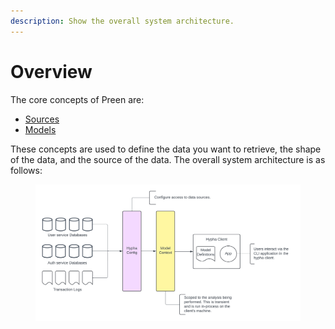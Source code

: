 ```yaml
---
description: Show the overall system architecture.
---
```


# Overview

The core concepts of Preen are:

- [Sources](sources.md)
- [Models](models.md)

These concepts are used to define the data you want to retrieve, the shape of the data, and the source of the data. The overall system architecture is as follows:

<figure><img src="../.gitbook/assets/overview.png" alt=""><figcaption></figcaption></figure>
